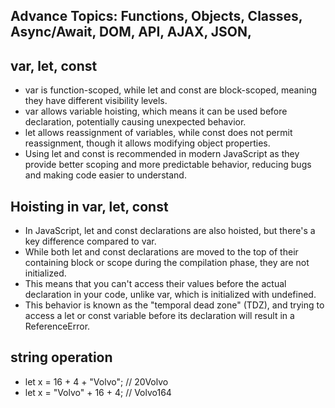 ## Advance Topics: Functions, Objects, Classes, Async/Await, DOM, API, AJAX, JSON,  

## var, let, const

- var is function-scoped, while let and const are block-scoped, meaning they have different visibility levels.
- var allows variable hoisting, which means it can be used before declaration, potentially causing unexpected behavior.
- let allows reassignment of variables, while const does not permit reassignment, though it allows modifying object properties.
- Using let and const is recommended in modern JavaScript as they provide better scoping and more predictable behavior, 
reducing bugs and making code easier to understand.

## Hoisting in var, let, const

- In JavaScript, let and const declarations are also hoisted, but there's a key difference compared to var.
- While both let and const declarations are moved to the top of their containing block or scope during the compilation phase, they are not initialized.
- This means that you can't access their values before the actual declaration in your code, unlike var, which is initialized with undefined.
- This behavior is known as the "temporal dead zone" (TDZ), and trying to access a let or const variable before its declaration will result in a ReferenceError.

## string operation

- let x = 16 + 4 + "Volvo";  // 20Volvo
- let x = "Volvo" + 16 + 4;  // Volvo164
